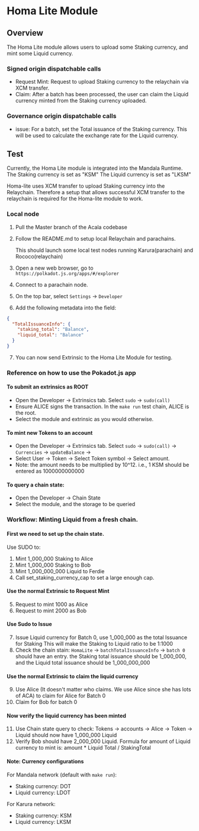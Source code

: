 # Homa Lite Module

## Overview
The Homa Lite module allows users to upload some Staking currency, and mint some Liquid currency.

### Signed origin dispatchable calls
* Request Mint: Request to upload Staking currency to the relaychain via XCM transfer.  
* Claim: After a batch has been processed, the user can claim the Liquid currency minted from the Staking currency uploaded.

### Governance origin dispatchable calls 
* issue: For a batch, set the Total issuance of the Staking currency. This will be used to calculate the exchange rate for the Liquid currency.

## Test
Currently, the Homa Lite module is integrated into the Mandala Runtime. 
The Staking currency is set as "KSM"
The Liquid currency is set as "LKSM"

Homa-lite uses XCM transfer to upload Staking currency into the Relaychain. Therefore a setup that allows successful XCM transfer to the relaychain is required for the Homa-lite module to work.

### Local node
1. Pull the Master branch of the Acala codebase
2. Follow the README.md to setup local Relaychain and parachains.

   This should launch some local test nodes running Karura(parachain) and Rococo(relaychain)
3. Open a new web browser, go to `https://polkadot.js.org/apps/#/explorer`
4. Connect to a parachain node.
5. On the top bar, select `Settings` -> `Developer`
6. Add the following metadata into the field:
``` JSON
{
  "TotalIssuanceInfo": {
    "staking_total": "Balance",
    "liquid_total": "Balance"
  }
}
```
7. You can now send Extrinsic to the Homa Lite Module for testing.

### Reference on how  to use the Pokadot.js app
#### To submit an extrinsics as ROOT
* Open the Developer -> Extrinsics tab. Select `sudo` -> `sudo(call)`
* Ensure ALICE signs the transaction. In the `make run` test chain, ALICE is the root.
* Select the module and extrinsic as you would otherwise.

#### To mint new Tokens to an account
* Open the Developer -> Extrinsics tab. Select `sudo` -> `sudo(call)` -> `Currencies` -> `updateBalance` -> 
* Select User -> Token -> Select Token symbol -> Select amount.
* Note: the amount needs to be multiplied by 10^12. i.e., 1 KSM should be entered as 1000000000000

#### To query a chain state:
* Open the Developer -> Chain State
* Select the module, and the storage to be queried

### Workflow: Minting Liquid from a fresh chain.
#### First we need to set up the chain state.
Use SUDO to:
1. Mint 1_000_000 Staking to Alice
2. Mint 1_000_000 Staking to Bob
3. Mint 1_000_000_000 Liquid to Ferdie
4. Call set_staking_currency_cap to set a large enough cap.

#### Use the normal Extrinsic to Request Mint
5. Request to mint 1000 as Alice
6. Request to mint 2000 as Bob

#### Use Sudo to Issue
7. Issue Liquid currency for Batch 0, use 1_000_000 as the total Issuance for Staking
This will make the Staking to Liquid ratio to be 1:1000
8. Check the chain stain: `HomaLite` -> `batchTotalIssuanceInfo` -> `batch 0` should have an entry.
the Staking total issuance should be 1_000_000, and the Liquid total issuance should be 1_000_000_000

#### Use the normal Extrinsic to claim the liquid currency
9. Use Alice (It doesn't matter who claims. We use Alice since she has lots of ACA) to claim for Alice for Batch 0
10. Claim for Bob for batch 0

#### Now verify the liquid currency has been minted
11. Use Chain state query to check: Tokens -> accounts -> Alice -> Token -> Liquid should now have 1_000_000 Liquid
12. Verify Bob should have  2_000_000 Liquid.
Formula for amount of Liquid currency to mint is: amount * Liquid Total / StakingTotal

#### Note: Currency configurations
For Mandala network (default with `make run`):
* Staking currency: DOT
* Liquid currency: LDOT

For Karura network:
* Staking currency: KSM
* Liquid currency: LKSM